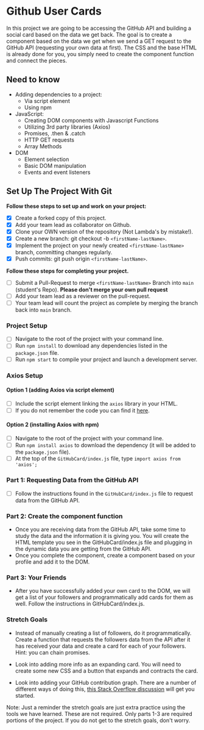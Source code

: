 # Github User Cards

In this project we are going to be accessing the GitHub API and building a social card based on the data we get back. The goal is to create a component based on the data we get when we send a GET request to the GitHub API (requesting your own data at first). The CSS and the base HTML is already done for you, you simply need to create the component function and connect the pieces.

## Need to know

- Adding dependencies to a project:
  - Via script element
  - Using npm
- JavaScript:
  - Creating DOM components with Javascript Functions
  - Utilizing 3rd party libraries (Axios)
  - Promises, .then & .catch
  - HTTP GET requests
  - Array Methods
- DOM
  - Element selection
  - Basic DOM manipulation
  - Events and event listeners

## Set Up The Project With Git

**Follow these steps to set up and work on your project:**

- [x] Create a forked copy of this project.
- [x] Add your team lead as collaborator on Github.
- [x] Clone your OWN version of the repository (Not Lambda's by mistake!).
- [x] Create a new branch: git checkout -b `<firstName-lastName>`.
- [x] Implement the project on your newly created `<firstName-lastName>` branch, committing changes regularly.
- [x] Push commits: git push origin `<firstName-lastName>`.

**Follow these steps for completing your project.**

- [ ] Submit a Pull-Request to merge `<firstName-lastName>` Branch into `main` (student's Repo). **Please don't merge your own pull request**
- [ ] Add your team lead as a reviewer on the pull-request.
- [ ] Your team lead will count the project as complete by merging the branch back into `main` branch.

### Project Setup

- [ ] Navigate to the root of the project with your command line.
- [ ] Run `npm install` to download any dependencies listed in the `package.json` file.
- [ ] Run `npm start` to compile your project and launch a development server.

### Axios Setup

#### Option 1 (adding Axios via script element)

- [ ] Include the script element linking the `axios` library in your HTML.
- [ ] If you do not remember the code you can find it [here](https://github.com/axios/axios).

#### Option 2 (installing Axios with npm)

- [ ] Navigate to the root of the project with your command line.
- [ ] Run `npm install axios` to download the dependency (it will be added to the `package.json` file).
- [ ] At the top of the `GitHubCard/index.js` file, type `import axios from 'axios';`

### Part 1: Requesting Data from the GitHub API

- [ ] Follow the instructions found in the `GitHubCard/index.js` file to request data from the GitHub API.

### Part 2: Create the component function

- Once you are receiving data from the GitHub API, take some time to study the data and the information it is giving you. You will create the HTML template you see in the GitHubCard/index.js file and plugging in the dynamic data you are getting from the GitHub API.
- Once you complete the component, create a component based on your profile and add it to the DOM.

### Part 3: Your Friends

- After you have successfully added your own card to the DOM, we will get a list of your followers and programmatically add cards for them as well. Follow the instructions in GitHubCard/index.js.

### Stretch Goals

- Instead of manually creating a list of followers, do it programmatically. Create a function that requests the followers data from the API after it has received your data and create a card for each of your followers. Hint: you can chain promises.

- Look into adding more info as an expanding card. You will need to create some new CSS and a button that expands and contracts the card.

- Look into adding your GitHub contribution graph. There are a number of different ways of doing this, [this Stack Overflow discussion](https://stackoverflow.com/questions/34516592/embed-github-contributions-graph-in-website) will get you started.

Note: Just a reminder the stretch goals are just extra practice using the tools we have learned. These are not required. Only parts 1-3 are required portions of the project. If you do not get to the stretch goals, don't worry.
